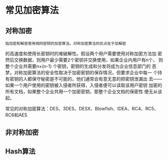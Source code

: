 # 常见加密算法

## 对称加密


    指加密和解密使用相同密钥的加密算法。对称加密算法的优点在于加解密 
的高速度和使用长密钥时的难破解性。假设两个用户需要使用对称加密方法加 
密然后交换数据，则用户最少需要2个密钥并交换使用，如果企业内用户有n个， 
则整个企业共需要n×(n-1) 个密钥，密钥的生成和分发将成为企业信息部门的 
恶梦。对称加密算法的安全性取决于加密密钥的保存情况，但要求企业中每一 
个持有密钥的人都保守秘密是不可能的，他们通常会有意无意的把密钥泄漏出 
去——如果一个用户使用的密钥被入侵者所获得，入侵者便可以读取该用户密钥 
加密的所有文档，如果整个企业共用一个加密密钥，那整个企业文档的保密性 
便无从谈起。


常见的对称加密算法：DES、3DES、DESX、Blowfish、IDEA、RC4、RC5、RC6和AES

## 非对称加密

## Hash算法
